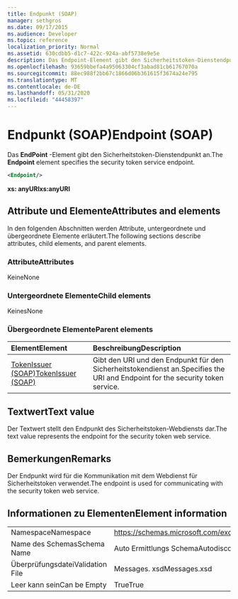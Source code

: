 ```yaml
---
title: Endpunkt (SOAP)
manager: sethgros
ms.date: 09/17/2015
ms.audience: Developer
ms.topic: reference
localization_priority: Normal
ms.assetid: 630cdbb5-d1c7-422c-924a-abf5738e9e5e
description: Das Endpoint-Element gibt den Sicherheitstoken-Dienstendpunkt an.
ms.openlocfilehash: 93659bbefa4a95063304cf3abad81cb61767070a
ms.sourcegitcommit: 88ec988f2bb67c1866d06b361615f3674a24e795
ms.translationtype: MT
ms.contentlocale: de-DE
ms.lasthandoff: 05/31/2020
ms.locfileid: "44458397"
---
```

# <a name="endpoint-soap"></a><span data-ttu-id="fef78-103">Endpunkt (SOAP)</span><span class="sxs-lookup"><span data-stu-id="fef78-103">Endpoint (SOAP)</span></span>

<span data-ttu-id="fef78-104">Das **EndPoint** -Element gibt den Sicherheitstoken-Dienstendpunkt an.</span><span class="sxs-lookup"><span data-stu-id="fef78-104">The **Endpoint** element specifies the security token service endpoint.</span></span> 
  
```XML
<Endpoint/>
```

 <span data-ttu-id="fef78-105">**xs: anyURI**</span><span class="sxs-lookup"><span data-stu-id="fef78-105">**xs:anyURI**</span></span>
## <a name="attributes-and-elements"></a><span data-ttu-id="fef78-106">Attribute und Elemente</span><span class="sxs-lookup"><span data-stu-id="fef78-106">Attributes and elements</span></span>

<span data-ttu-id="fef78-107">In den folgenden Abschnitten werden Attribute, untergeordnete und übergeordnete Elemente erläutert.</span><span class="sxs-lookup"><span data-stu-id="fef78-107">The following sections describe attributes, child elements, and parent elements.</span></span>
  
### <a name="attributes"></a><span data-ttu-id="fef78-108">Attribute</span><span class="sxs-lookup"><span data-stu-id="fef78-108">Attributes</span></span>

<span data-ttu-id="fef78-109">Keine</span><span class="sxs-lookup"><span data-stu-id="fef78-109">None</span></span>
  
### <a name="child-elements"></a><span data-ttu-id="fef78-110">Untergeordnete Elemente</span><span class="sxs-lookup"><span data-stu-id="fef78-110">Child elements</span></span>

<span data-ttu-id="fef78-111">Keines</span><span class="sxs-lookup"><span data-stu-id="fef78-111">None</span></span>
  
### <a name="parent-elements"></a><span data-ttu-id="fef78-112">Übergeordnete Elemente</span><span class="sxs-lookup"><span data-stu-id="fef78-112">Parent elements</span></span>

|<span data-ttu-id="fef78-113">**Element**</span><span class="sxs-lookup"><span data-stu-id="fef78-113">**Element**</span></span>|<span data-ttu-id="fef78-114">**Beschreibung**</span><span class="sxs-lookup"><span data-stu-id="fef78-114">**Description**</span></span>|
|:-----|:-----|
|[<span data-ttu-id="fef78-115">TokenIssuer (SOAP)</span><span class="sxs-lookup"><span data-stu-id="fef78-115">TokenIssuer (SOAP)</span></span>](tokenissuer-soap.md) <br/> |<span data-ttu-id="fef78-116">Gibt den URI und den Endpunkt für den Sicherheitstokendienst an.</span><span class="sxs-lookup"><span data-stu-id="fef78-116">Specifies the URI and Endpoint for the security token service.</span></span>  <br/> |
   
## <a name="text-value"></a><span data-ttu-id="fef78-117">Textwert</span><span class="sxs-lookup"><span data-stu-id="fef78-117">Text value</span></span>

<span data-ttu-id="fef78-118">Der Textwert stellt den Endpunkt des Sicherheitstoken-Webdiensts dar.</span><span class="sxs-lookup"><span data-stu-id="fef78-118">The text value represents the endpoint for the security token web service.</span></span>
  
## <a name="remarks"></a><span data-ttu-id="fef78-119">Bemerkungen</span><span class="sxs-lookup"><span data-stu-id="fef78-119">Remarks</span></span>

<span data-ttu-id="fef78-120">Der Endpunkt wird für die Kommunikation mit dem Webdienst für Sicherheitstoken verwendet.</span><span class="sxs-lookup"><span data-stu-id="fef78-120">The endpoint is used for communicating with the security token web service.</span></span>
  
## <a name="element-information"></a><span data-ttu-id="fef78-121">Informationen zu Elementen</span><span class="sxs-lookup"><span data-stu-id="fef78-121">Element information</span></span>

|||
|:-----|:-----|
|<span data-ttu-id="fef78-122">Namespace</span><span class="sxs-lookup"><span data-stu-id="fef78-122">Namespace</span></span>  <br/> |https://schemas.microsoft.com/exchange/2010/Autodiscover  <br/> |
|<span data-ttu-id="fef78-123">Name des Schemas</span><span class="sxs-lookup"><span data-stu-id="fef78-123">Schema Name</span></span>  <br/> |<span data-ttu-id="fef78-124">Auto Ermittlungs Schema</span><span class="sxs-lookup"><span data-stu-id="fef78-124">Autodiscover schema</span></span>  <br/> |
|<span data-ttu-id="fef78-125">Überprüfungsdatei</span><span class="sxs-lookup"><span data-stu-id="fef78-125">Validation File</span></span>  <br/> |<span data-ttu-id="fef78-126">Messages. xsd</span><span class="sxs-lookup"><span data-stu-id="fef78-126">Messages.xsd</span></span>  <br/> |
|<span data-ttu-id="fef78-127">Leer kann sein</span><span class="sxs-lookup"><span data-stu-id="fef78-127">Can be Empty</span></span>  <br/> |<span data-ttu-id="fef78-128">True</span><span class="sxs-lookup"><span data-stu-id="fef78-128">True</span></span>  <br/> |
   

